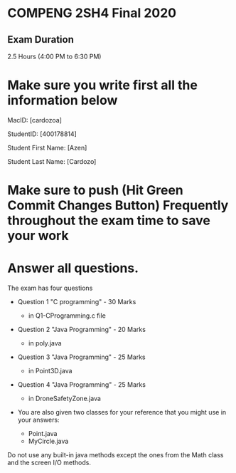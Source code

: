 # COMPENG 2SH4 Final 2020
## Exam Duration
2.5 Hours (4:00 PM	to 6:30 PM)


# Make sure you write first all the information below 

MacID: [cardozoa]

StudentID: [400178814]

Student First Name: [Azen]

Student Last Name: [Cardozo]

# Make sure to push (Hit Green Commit Changes Button) Frequently throughout the exam time to save your work

# Answer all questions. 
The exam has four questions
* Question 1 "C programming" - 30 Marks
  * in Q1-CProgramming.c file

* Question 2 "Java Programming"  - 20 Marks
  * in poly.java
* Question 3 "Java Programming" - 25 Marks
  * in Point3D.java 
  
* Question 4 "Java Programming" - 25 Marks
  * in DroneSafetyZone.java

* You are also given two classes for your reference that you might use in your answers:
  * Point.java
  * MyCircle.java
  
  
Do not use any built-in java methods except the ones from the Math class and the screen I/O methods.

